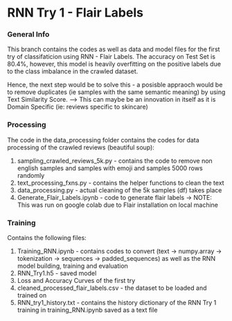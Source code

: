 # RNN Try 1 - Flair Labels

### General Info

This branch contains the codes as well as data and model files for the first try of classifaticion using RNN - Flair Labels. 
The accuracy on Test Set is 80.4%, however, this model is heavily overfitting on the positive labels due to the class imbalance in the crawled dataset.

Hence, the next step would be to solve this - a posisble appraoch would be to remove duplicates (ie samples with the same semantic meaning) by using Text Similarity Score. --> This can maybe be an innovation in itself as it is Domain Specific (ie: reviews specific to skincare)

### Processing

The code in the data_processing folder contains the codes for data processing of the crawled reviews (beautiful soup):

1. sampling_crawled_reviews_5k.py - contains the code to remove non english samples and samples with emoji and samples 5000 rows randomly
2. text_processing_fxns.py - contains the helper functions to clean the text
3. data_processing.py - actual cleaning of the 5k samples (df) takes place 
4. Generate_Flair_Labels.ipynb - code to generate flair labels -> NOTE: This was run on google colab due to Flair installation on local machine

### Training

Contains the following files:

1. Training_RNN.ipynb - contains codes to convert (text -> numpy.array -> tokenization -> sequences -> padded_sequences) as well as the RNN model building, training and evaluation
2. RNN_Try1.h5 - saved model
3. Loss and Accuracy Curves of the first try
4. cleaned_processed_flair_labels.csv - the dataset to be loaded and trained on
5. RNN_try1_history.txt - contains the history dictionary of the RNN Try 1 training in training_RNN.ipynb saved as a text file
